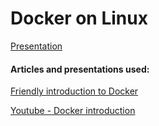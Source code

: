 # Docker on Linux

[Presentation](https://docs.google.com/presentation/d/1M8D8nSnbOxj6rYRcXUhIMVHe78aY6yA9vAd4TRyeUvQ/edit#slide=id.g21412de821_0_6)

#### Articles and presentations used:
[Friendly introduction to Docker](https://medium.freecodecamp.com/a-beginner-friendly-introduction-to-containers-vms-and-docker-79a9e3e119b)

[Youtube - Docker introduction](https://www.youtube.com/watch?v=Q5POuMHxW-0)
